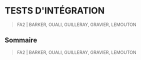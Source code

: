 <div align='justify'>

# TESTS D'INTÉGRATION

> FA2 | BARKER, OUALI, GUILLERAY, GRAVIER, LEMOUTON

## Sommaire


> FA2 | BARKER, OUALI, GUILLERAY, GRAVIER, LEMOUTON
</div>
